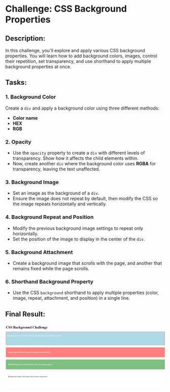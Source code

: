 # Challenge: CSS Background Properties

## Description:
In this challenge, you'll explore and apply various CSS background properties. You will learn how to add background colors, images, control their repetition, set transparency, and use shorthand to apply multiple background properties at once.

## Tasks:

### 1. Background Color
Create a `div` and apply a background color using three different methods:
- **Color name**
- **HEX**
- **RGB**

### 2. Opacity
- Use the `opacity` property to create a `div` with different levels of transparency. Show how it affects the child elements within.
- Now, create another `div` where the background color uses **RGBA** for transparency, leaving the text unaffected.

### 3. Background Image
- Set an image as the background of a `div`.
- Ensure the image does not repeat by default, then modify the CSS so the image repeats horizontally and vertically.

### 4. Background Repeat and Position
- Modify the previous background image settings to repeat only horizontally.
- Set the position of the image to display in the center of the `div`.

### 5. Background Attachment
- Create a background image that scrolls with the page, and another that remains fixed while the page scrolls.

### 6. Shorthand Background Property
- Use the CSS `background` shorthand to apply multiple properties (color, image, repeat, attachment, and position) in a single line.

## Final Result:

![Final Result Image](../Images/Challenge4Result.png)